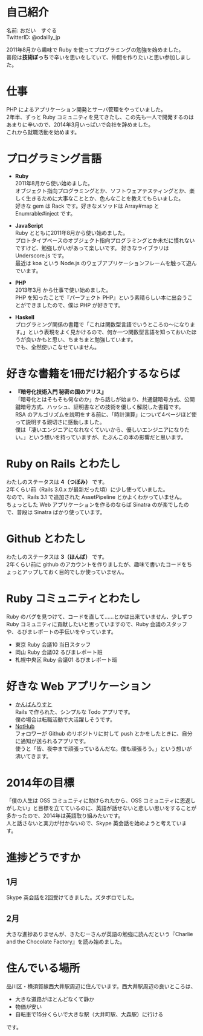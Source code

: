 # 自己紹介
名前: おだい　すぐる  
TwitterID: @odailly_jp

2011年8月から趣味で Ruby を使ってプログラミングの勉強を始めました。  
普段は**技術ぼっち**で辛いを思いをしていて、仲間を作りたいと思い参加しました。

# 仕事
PHP によるアプリケーション開発とサーバ管理をやっていました。  
2年半、ずっと Ruby コミュニティを見てきたし、この先も一人で開発するのはあまりに辛いので、2014年3月いっぱいで会社を辞めました。  
これから就職活動を始めます。  

# プログラミング言語
- **Ruby**  
2011年8月から使い始めました。  
オブジェクト指向プログラミングとか、ソフトウェアテスティングとか、楽しく生きるために大事なこととか、色んなことを教えてもらいました。  
好きな gem は Rack です。好きなメソッドは Array#map と Enumrable#inject です。

- **JavaScript**  
Ruby とともに2011年8月から使い始めました。  
プロトタイプベースのオブジェクト指向プログラミングとか未だに慣れないですけど、勉強しがいがあって楽しいです。
好きなライブラリは Underscore.js です。  
最近は koa という Node.js のウェブアプリケーションフレームを触って遊んでいます。

- **PHP**  
2013年3月 から仕事で使い始めました。  
PHP を知ったことで『パーフェクト PHP』という素晴らしい本に出会うことができましたので、僕は PHP が好きです。

- **Haskell**  
プログラミング関係の書籍で「これは関数型言語でいうところの〜になります。」という表現をよく見かけるので、何か一つ関数型言語を知っておいたほうが良いかもと思い、ちまちまと勉強しています。  
でも、全然使いこなせていません。

# 好きな書籍を1冊だけ紹介するならば
- **『暗号化技術入門 秘密の国のアリス』**  
「暗号化とはそもそも何なのか」から話しが始まり、共通鍵暗号方式、公開鍵暗号方式、ハッシュ、証明書などの技術を優しく解説した書籍です。  
RSA のアルゴリズムを説明をする前に、「時計演算」について4ページほど使って説明する親切さに感動しました。  
僕は「凄いエンジニアになれなくていいから、優しいエンジニアになりたい。」という想いを持っていますが、たぶんこの本の影響だと思います。

# Ruby on Rails とわたし
わたしのステータスは **4（つぼみ）** です。  
2年くらい前（Rails 3.0.x が最新だった頃）に少し使っていました。  
なので、Rails 3.1 で追加された AssetPipeline とかよくわかっていません。  
ちょっとした Web アプリケーションを作るのならば Sinatra のが楽でしたので、普段は Sinatra ばかり使っています。

# Github とわたし
わたしのステータスは **3（ほんば）** です。  
2年くらい前に github のアカウントを作りましたが、趣味で書いたコードをちょっとアップしておく目的でしか使っていません。

# Ruby コミュニティとわたし
Ruby のバグを見つけて、コードを直して……とかは出来ていません、少しずつ Ruby コミュニティに貢献したいと思っていますので、Ruby 会議のスタッフや、るびまレポートの手伝いをやっています。

- 東京 Ruby 会議10 当日スタッフ
- 岡山 Ruby 会議02 るびまレポート班
- 札幌中央区 Ruby 会議01 るびまレポート班

# 好きな Web アプリケーション
- [かんばんりすと](http://kanban-list.heroku.com/)  
Rails で作られた、シンプルな Todo アプリです。  
僕の場合は転職活動で大活躍しそうです。  
- [NotHub](http://nothub.org/)  
フォロワーが Github のリポジトリに対して push とかをしたときに、自分に通知が送られるアプリです。  
使うと「皆、夜中まで頑張っているんだな。僕も頑張ろう。」という想いが沸いてきます。

# 2014年の目標
「僕の人生は OSS コミュニティに助けられたから、OSS コミュニティに恩返しがしたい」と目標を立てているのに、英語が話せないと悲しい思いをすることが多かったので、2014年は英語取り組みたいです。  
人と話さないと実力が付かないので、Skype 英会話を始めようと考えています。

# 進捗どうですか
## 1月
Skype 英会話を2回受けてきました。ズタボロでした。
## 2月
大きな進捗ありませんが、きたむーさんが英語の勉強に読んだという『Charlie and the Chocolate Factory』を読み始めました。

# 住んでいる場所
品川区・横須賀線西大井駅周辺に住んでいます。西大井駅周辺の良いところは、

- 大きな道路がほとんどなくて静か
- 物価が安い
- 自転車で15分くらいで大きな駅（大井町駅、大森駅）に行ける

です。
